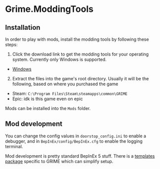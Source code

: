 # Grime.ModdingTools
## Installation

In order to play with mods, install the modding tools by following these steps:

1. Click the download link to get the modding tools for your operating system. Currently only Windows is supported.
  * [Windows](https://github.com/BadMagic100/Grime.ModdingTools/raw/main/Grime.ModdingTools-win64.zip)
2. Extract the files into the game's root directory. Usually it will be the following, based on where you purchased the game
  * Steam: `C:\Program Files\Steam\steamapps\common\GRIME`
  * Epic: idk is this game even on epic

Mods can be installed into the `Mods` folder.

## Mod development

You can change the config values in `doorstop_config.ini` to enable a debugger, and in `BepInEx/config/BepInEx.cfg` to enable the logging terminal.

Mod development is pretty standard BepInEx 5 stuff. There is a [templates package](https://www.nuget.org/packages/Grime.Modding.Templates) specific to GRIME
which can simplify setup.
